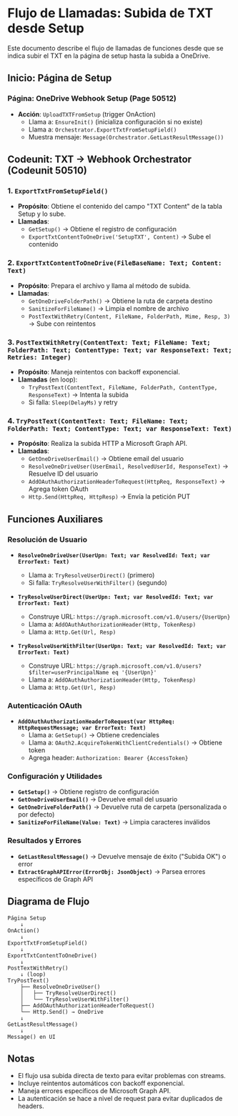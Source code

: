 # Flujo de Llamadas: Subida de TXT desde Setup

Este documento describe el flujo de llamadas de funciones desde que se indica subir el TXT en la página de setup hasta la subida a OneDrive.

## Inicio: Página de Setup

### Página: OneDrive Webhook Setup (Page 50512)
- **Acción**: `UploadTXTFromSetup` (trigger OnAction)
  - Llama a: `EnsureInit()` (inicializa configuración si no existe)
  - Llama a: `Orchestrator.ExportTxtFromSetupField()`
  - Muestra mensaje: `Message(Orchestrator.GetLastResultMessage())`

## Codeunit: TXT → Webhook Orchestrator (Codeunit 50510)

### 1. `ExportTxtFromSetupField()`
- **Propósito**: Obtiene el contenido del campo "TXT Content" de la tabla Setup y lo sube.
- **Llamadas**:
  - `GetSetup()` → Obtiene el registro de configuración
  - `ExportTxtContentToOneDrive('SetupTXT', Content)` → Sube el contenido

### 2. `ExportTxtContentToOneDrive(FileBaseName: Text; Content: Text)`
- **Propósito**: Prepara el archivo y llama al método de subida.
- **Llamadas**:
  - `GetOneDriveFolderPath()` → Obtiene la ruta de carpeta destino
  - `SanitizeForFileName()` → Limpia el nombre de archivo
  - `PostTextWithRetry(Content, FileName, FolderPath, Mime, Resp, 3)` → Sube con reintentos

### 3. `PostTextWithRetry(ContentText: Text; FileName: Text; FolderPath: Text; ContentType: Text; var ResponseText: Text; Retries: Integer)`
- **Propósito**: Maneja reintentos con backoff exponencial.
- **Llamadas** (en loop):
  - `TryPostText(ContentText, FileName, FolderPath, ContentType, ResponseText)` → Intenta la subida
  - Si falla: `Sleep(DelayMs)` y retry

### 4. `TryPostText(ContentText: Text; FileName: Text; FolderPath: Text; ContentType: Text; var ResponseText: Text)`
- **Propósito**: Realiza la subida HTTP a Microsoft Graph API.
- **Llamadas**:
  - `GetOneDriveUserEmail()` → Obtiene email del usuario
  - `ResolveOneDriveUser(UserEmail, ResolvedUserId, ResponseText)` → Resuelve ID del usuario
  - `AddOAuthAuthorizationHeaderToRequest(HttpReq, ResponseText)` → Agrega token OAuth
  - `Http.Send(HttpReq, HttpResp)` → Envía la petición PUT

## Funciones Auxiliares

### Resolución de Usuario
- **`ResolveOneDriveUser(UserUpn: Text; var ResolvedId: Text; var ErrorText: Text)`**
  - Llama a: `TryResolveUserDirect()` (primero)
  - Si falla: `TryResolveUserWithFilter()` (segundo)

- **`TryResolveUserDirect(UserUpn: Text; var ResolvedId: Text; var ErrorText: Text)`**
  - Construye URL: `https://graph.microsoft.com/v1.0/users/{UserUpn}`
  - Llama a: `AddOAuthAuthorizationHeader(Http, TokenResp)`
  - Llama a: `Http.Get(Url, Resp)`

- **`TryResolveUserWithFilter(UserUpn: Text; var ResolvedId: Text; var ErrorText: Text)`**
  - Construye URL: `https://graph.microsoft.com/v1.0/users?$filter=userPrincipalName eq '{UserUpn}'`
  - Llama a: `AddOAuthAuthorizationHeader(Http, TokenResp)`
  - Llama a: `Http.Get(Url, Resp)`

### Autenticación OAuth
- **`AddOAuthAuthorizationHeaderToRequest(var HttpReq: HttpRequestMessage; var ErrorText: Text)`**
  - Llama a: `GetSetup()` → Obtiene credenciales
  - Llama a: `OAuth2.AcquireTokenWithClientCredentials()` → Obtiene token
  - Agrega header: `Authorization: Bearer {AccessToken}`

### Configuración y Utilidades
- **`GetSetup()`** → Obtiene registro de configuración
- **`GetOneDriveUserEmail()`** → Devuelve email del usuario
- **`GetOneDriveFolderPath()`** → Devuelve ruta de carpeta (personalizada o por defecto)
- **`SanitizeForFileName(Value: Text)`** → Limpia caracteres inválidos

### Resultados y Errores
- **`GetLastResultMessage()`** → Devuelve mensaje de éxito ("Subida OK") o error
- **`ExtractGraphAPIError(ErrorObj: JsonObject)`** → Parsea errores específicos de Graph API

## Diagrama de Flujo

```
Página Setup
    ↓
OnAction()
    ↓
ExportTxtFromSetupField()
    ↓
ExportTxtContentToOneDrive()
    ↓
PostTextWithRetry()
    ↓ (loop)
TryPostText()
    ├── ResolveOneDriveUser()
    │   ├── TryResolveUserDirect()
    │   └── TryResolveUserWithFilter()
    ├── AddOAuthAuthorizationHeaderToRequest()
    └── Http.Send() → OneDrive
    ↓
GetLastResultMessage()
    ↓
Message() en UI
```

## Notas
- El flujo usa subida directa de texto para evitar problemas con streams.
- Incluye reintentos automáticos con backoff exponencial.
- Maneja errores específicos de Microsoft Graph API.
- La autenticación se hace a nivel de request para evitar duplicados de headers.